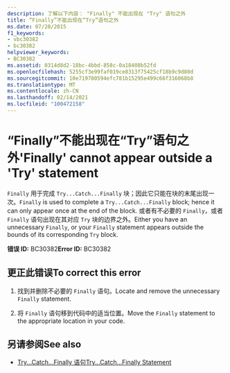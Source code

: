 ```yaml
---
description: 了解以下内容： "Finally" 不能出现在 "Try" 语句之外
title: “Finally”不能出现在“Try”语句之外
ms.date: 07/20/2015
f1_keywords:
- vbc30382
- bc30382
helpviewer_keywords:
- BC30382
ms.assetid: 0314d8d2-18bc-4bbd-858c-0a18408b52fd
ms.openlocfilehash: 5255cf3e99faf019ce8313f75425cf18b9c9d80d
ms.sourcegitcommit: 10e719780594efc781b15295e499c66f316068b8
ms.translationtype: MT
ms.contentlocale: zh-CN
ms.lasthandoff: 02/14/2021
ms.locfileid: "100472158"
---
```

# <a name="finally-cannot-appear-outside-a-try-statement"></a><span data-ttu-id="f8691-103">“Finally”不能出现在“Try”语句之外</span><span class="sxs-lookup"><span data-stu-id="f8691-103">'Finally' cannot appear outside a 'Try' statement</span></span>

<span data-ttu-id="f8691-104">`Finally` 用于完成 `Try...Catch...Finally` 块；因此它只能在块的末尾出现一次。</span><span class="sxs-lookup"><span data-stu-id="f8691-104">`Finally` is used to complete a `Try...Catch...Finally` block; hence it can only appear once at the end of the block.</span></span> <span data-ttu-id="f8691-105">或者有不必要的 `Finally`，或者 `Finally` 语句出现在其对应 `Try` 块的边界之外。</span><span class="sxs-lookup"><span data-stu-id="f8691-105">Either you have an unnecessary `Finally`, or your `Finally` statement appears outside the bounds of its corresponding `Try` block.</span></span>  
  
 <span data-ttu-id="f8691-106">**错误 ID:** BC30382</span><span class="sxs-lookup"><span data-stu-id="f8691-106">**Error ID:** BC30382</span></span>  
  
## <a name="to-correct-this-error"></a><span data-ttu-id="f8691-107">更正此错误</span><span class="sxs-lookup"><span data-stu-id="f8691-107">To correct this error</span></span>  
  
1. <span data-ttu-id="f8691-108">找到并删除不必要的 `Finally` 语句。</span><span class="sxs-lookup"><span data-stu-id="f8691-108">Locate and remove the unnecessary `Finally` statement.</span></span>  
  
2. <span data-ttu-id="f8691-109">将 `Finally` 语句移到代码中的适当位置。</span><span class="sxs-lookup"><span data-stu-id="f8691-109">Move the `Finally` statement to the appropriate location in your code.</span></span>  
  
## <a name="see-also"></a><span data-ttu-id="f8691-110">另请参阅</span><span class="sxs-lookup"><span data-stu-id="f8691-110">See also</span></span>

- [<span data-ttu-id="f8691-111">Try...Catch...Finally 语句</span><span class="sxs-lookup"><span data-stu-id="f8691-111">Try...Catch...Finally Statement</span></span>](../language-reference/statements/try-catch-finally-statement.md)
